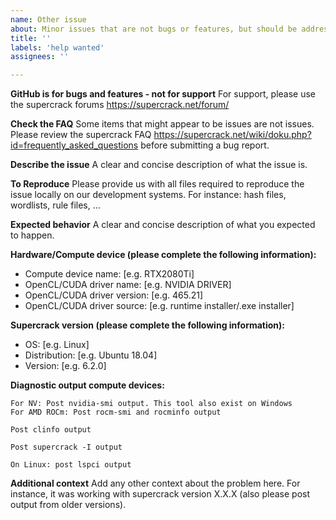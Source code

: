 ```yaml
---
name: Other issue
about: Minor issues that are not bugs or features, but should be addressed
title: ''
labels: 'help wanted'
assignees: ''

---
```


**GitHub is for bugs and features - not for support**
For support, please use the supercrack forums https://supercrack.net/forum/

**Check the FAQ**
Some items that might appear to be issues are not issues. Please review the supercrack FAQ https://supercrack.net/wiki/doku.php?id=frequently_asked_questions before submitting a bug report.

**Describe the issue**
A clear and concise description of what the issue is.

**To Reproduce**
Please provide us with all files required to reproduce the issue locally on our development systems. For instance: hash files, wordlists, rule files, ...

**Expected behavior**
A clear and concise description of what you expected to happen.

**Hardware/Compute device (please complete the following information):**
- Compute device name: [e.g. RTX2080Ti]
- OpenCL/CUDA driver name: [e.g. NVIDIA DRIVER]
- OpenCL/CUDA driver version: [e.g. 465.21]
- OpenCL/CUDA driver source: [e.g. runtime installer/.exe installer]

**Supercrack version (please complete the following information):**
 - OS: [e.g. Linux]
 - Distribution: [e.g. Ubuntu 18.04]
 - Version: [e.g. 6.2.0]

**Diagnostic output compute devices:**


```
For NV: Post nvidia-smi output. This tool also exist on Windows
For AMD ROCm: Post rocm-smi and rocminfo output
```

```
Post clinfo output
```

```
Post supercrack -I output
```

```
On Linux: post lspci output
```

**Additional context**
Add any other context about the problem here. For instance, it was working with supercrack version X.X.X (also please post output from older versions).
